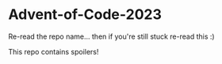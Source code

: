 # Advent-of-Code-2023
Re-read the repo name... then if you're still stuck re-read this :)

This repo contains spoilers!
